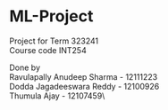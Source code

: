 # ML-Project
Project for Term 323241 \
Course code INT254

Done by\
Ravulapally Anudeep Sharma - 12111223\
Dodda Jagadeeswara Reddy - 12100926\
Thumula Ajay - 12107459\
